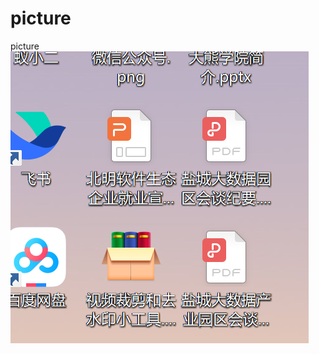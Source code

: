 # picture
picture
![image-20220601172552200](https://raw.githubusercontent.com/zhujnan/picture/main/image-20220601172552200.png)
